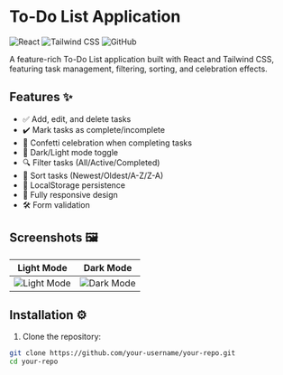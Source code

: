 # To-Do List Application

![React](https://img.shields.io/badge/React-20232A?style=for-the-badge&logo=react&logoColor=61DAFB)
![Tailwind CSS](https://img.shields.io/badge/Tailwind_CSS-38B2AC?style=for-the-badge&logo=tailwind-css&logoColor=white)
![GitHub](https://img.shields.io/badge/GitHub-100000?style=for-the-badge&logo=github&logoColor=white)

A feature-rich To-Do List application built with React and Tailwind CSS, featuring task management, filtering, sorting, and celebration effects.

## Features ✨

- ✅ Add, edit, and delete tasks
- ✔️ Mark tasks as complete/incomplete
- 🎉 Confetti celebration when completing tasks
- 🌙 Dark/Light mode toggle
- 🔍 Filter tasks (All/Active/Completed)
- 🔄 Sort tasks (Newest/Oldest/A-Z/Z-A)
- 💾 LocalStorage persistence
- 📱 Fully responsive design
- 🛠 Form validation

## Screenshots 🖼️

| Light Mode | Dark Mode |
|------------|-----------|
| ![Light Mode](screenshots/light-mode.png) | ![Dark Mode](screenshots/dark-mode.png) |

## Installation ⚙️

1. Clone the repository:
```bash
git clone https://github.com/your-username/your-repo.git
cd your-repo
